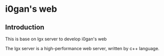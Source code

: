 # i0gan's web

## Introduction

This is base on lgx server to develop i0gan's web

The lgx server is a high-performance web server, written by c++ language. 
